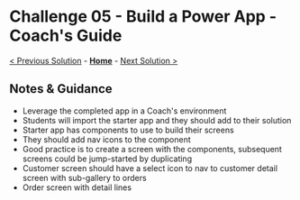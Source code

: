 # Challenge 05 - Build a Power App - Coach's Guide 

[< Previous Solution](./Solution-04.md) - **[Home](./README.md)** - [Next Solution >](./Solution-06.md)

## Notes & Guidance

- Leverage the completed app in a Coach's environment
- Students will import the starter app and they should add to their solution
- Starter app has components to use to build their screens
- They should add nav icons to the component
- Good practice is to create a screen with the components, subsequent screens could be jump-started by duplicating
- Customer screen should have a select icon to nav to customer detail screen with sub-gallery to orders
- Order screen with detail lines
